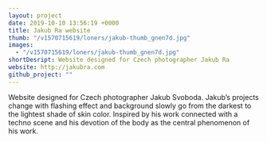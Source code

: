 ```yaml
---
layout: project
date: 2019-10-10 13:56:19 +0000
title: Jakub Ra website
thumb: "/v1570715619/loners/jakub-thumb_gnen7d.jpg"
images:
  - "/v1570715619/loners/jakub-thumb_gnen7d.jpg"
shortDesript: Website designed for Czech photographer Jakub Ra
website: http://jakubra.com
github_project: ""
---
```


Website designed for Czech photographer Jakub Svoboda. Jakub’s projects change with flashing effect and background slowly go from the darkest to the lightest shade of skin color. Inspired by his work connected with a techno scene and his devotion of the body as the central phenomenon of his work.

